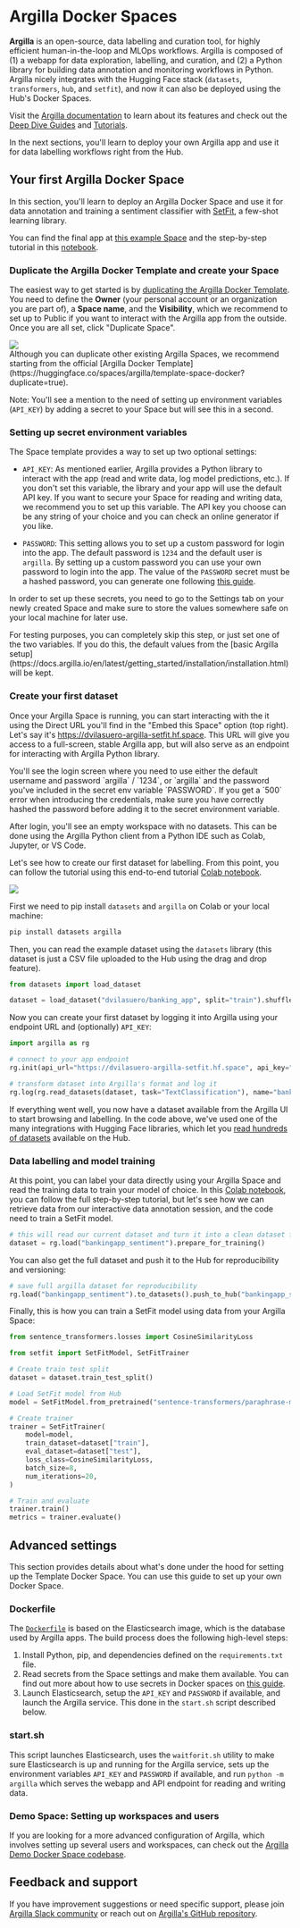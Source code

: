 # Argilla Docker Spaces

**Argilla** is an open-source, data labelling and curation tool, for highly efficient human-in-the-loop and MLOps workflows. Argilla is composed of (1) a webapp for data exploration, labelling, and curation, and (2) a Python library for building data annotation and monitoring workflows in Python. Argilla nicely integrates with the Hugging Face stack (`datasets`, `transformers`, `hub`, and `setfit`), and now it can also be deployed using the Hub's Docker Spaces. 

Visit the [Argilla documentation](https://docs.argilla.io) to learn about its features and check out the [Deep Dive Guides](https://docs.argilla.io/en/latest/guides/guides.html) and [Tutorials](https://docs.argilla.io/en/latest/tutorials/tutorials.html).

In the next sections, you'll learn to deploy your own Argilla app and use it for data labelling workflows right from the Hub. 

## Your first Argilla Docker Space

In this section, you'll learn to deploy an Argilla Docker Space and use it for data annotation and training a sentiment classifier with [SetFit](https://github.com/huggingface/setfit/), a few-shot learning library.

You can find the final app at [this example Space](https://huggingface.co/spaces/dvilasuero/argilla-setfit) and the step-by-step tutorial in this [notebook](https://colab.research.google.com/drive/1GeBBuRw8CIZ6SYql5Vdx4Q2Vv74eFa1I?usp=sharing).

### Duplicate the Argilla Docker Template and create your Space

The easiest way to get started is by [duplicating the Argilla Docker Template](https://huggingface.co/spaces/argilla/template-space-docker?duplicate=true). You need to define the **Owner** (your personal account or an organization you are part of), a **Space name**, and the **Visibility**, which we recommend to set up to Public if you want to interact with the Argilla app from the outside. Once you are all set, click "Duplicate Space". 

<div class="flex justify-center">
<img src="https://huggingface.co/datasets/huggingface/documentation-images/resolve/main/hub/spaces-argilla-duplicate-space.png"/>
</div>

<Tip>
Although you can duplicate other existing Argilla Spaces, we recommend starting from the official [Argilla Docker Template](https://huggingface.co/spaces/argilla/template-space-docker?duplicate=true).
</Tip>

Note: You'll see a mention to the need of setting up environment variables (`API_KEY`) by adding a secret to your Space but will see this in a second.

### Setting up secret environment variables

The Space template provides a way to set up two optional settings:

- `API_KEY`: As mentioned earlier, Argilla provides a Python library to interact with the app (read and write data, log model predictions, etc.). If you don't set this variable, the library and your app will use the default API key. If you want to secure your Space for reading and writing data, we recommend you to set up this variable. The API key you choose can be any string of your choice and you can check an online generator if you like.

- `PASSWORD`: This setting allows you to set up a custom password for login into the app. The default password is `1234` and the default user is `argilla`. By setting up a custom password you can use your own password to login into the app. The value of the `PASSWORD` secret must be a hashed password, you can generate one following [this guide](https://docs.argilla.io/en/latest/getting_started/installation/user_management.html#override-default-password).

In order to set up these secrets, you need to go to the Settings tab on your newly created Space and make sure to store the values somewhere safe on your local machine for later use. 

<Tip>
For testing purposes, you can completely skip this step, or just set one of the two variables. If you do this, the default values from the [basic Argilla setup](https://docs.argilla.io/en/latest/getting_started/installation/installation.html) will be kept.
</Tip>


### Create your first dataset

Once your Argilla Space is running, you can start interacting with the it using the Direct URL you'll find in the "Embed this Space" option (top right). Let's say it's https://dvilasuero-argilla-setfit.hf.space. This URL will give you access to a full-screen, stable Argilla app, but will also serve as an endpoint for interacting with Argilla Python library. 

<Tip>
You'll see the login screen where you need to use either the default username and password `argilla` / `1234`, or `argilla` and the password you've included in the secret env variable `PASSWORD`. If you get a `500` error when introducing the credentials, make sure you have correctly hashed the password before adding it to the secret environment variable.
</Tip>

After login, you'll see an empty workspace with no datasets. This can be done using the Argilla Python client from a Python IDE such as Colab, Jupyter, or VS Code.

Let's see how to create our first dataset for labelling. From this point, you can follow the tutorial using this end-to-end tutorial [Colab notebook](https://colab.research.google.com/drive/1GeBBuRw8CIZ6SYql5Vdx4Q2Vv74eFa1I?usp=sharing).

<div class="flex justify-center">
<img src="https://huggingface.co/datasets/huggingface/documentation-images/resolve/main/hub/spaces-argilla-embed-space.png"/>
</div>

First we need to pip install `datasets` and `argilla` on Colab or your local machine:

```bash
pip install datasets argilla
```

Then, you can read the example dataset using the `datasets` library (this dataset is just a CSV file uploaded to the Hub using the drag and drop feature).

```python
from datasets import load_dataset

dataset = load_dataset("dvilasuero/banking_app", split="train").shuffle()
```

Now you can create your first dataset by logging it into Argilla using your endpoint URL and (optionally) `API_KEY`:

```python
import argilla as rg

# connect to your app endpoint
rg.init(api_url="https://dvilasuero-argilla-setfit.hf.space", api_key="YOUR_SECRET_API_KEY")

# transform dataset into Argilla's format and log it
rg.log(rg.read_datasets(dataset, task="TextClassification"), name="bankingapp_sentiment")
```

If everything went well, you now have a dataset available from the Argilla UI to start browsing and labelling. In the code above, we've used one of the many integrations with Hugging Face libraries, which let you [read hundreds of datasets](https://docs.argilla.io/en/latest/guides/features/datasets.html#Importing-a-Dataset) available on the Hub.

### Data labelling and model training

At this point, you can label your data directly using your Argilla Space and read the training data to train your model of choice. In this [Colab notebook](https://colab.research.google.com/drive/1GeBBuRw8CIZ6SYql5Vdx4Q2Vv74eFa1I?usp=sharing), you can follow the full step-by-step tutorial, but let's see how we can retrieve data from our interactive data annotation session, and the code need to train a SetFit model.

```python
# this will read our current dataset and turn it into a clean dataset for training
dataset = rg.load("bankingapp_sentiment").prepare_for_training()
```

You can also get the full dataset and push it to the Hub for reproducibility and versioning:

```python
# save full argilla dataset for reproducibility
rg.load("bankingapp_sentiment").to_datasets().push_to_hub("bankingapp_sentiment") 
```

Finally, this is how you can train a SetFit model using data from your Argilla Space:

```python
from sentence_transformers.losses import CosineSimilarityLoss

from setfit import SetFitModel, SetFitTrainer

# Create train test split
dataset = dataset.train_test_split()

# Load SetFit model from Hub
model = SetFitModel.from_pretrained("sentence-transformers/paraphrase-mpnet-base-v2")

# Create trainer
trainer = SetFitTrainer(
    model=model,
    train_dataset=dataset["train"],
    eval_dataset=dataset["test"],
    loss_class=CosineSimilarityLoss,
    batch_size=8,
    num_iterations=20, 
)

# Train and evaluate
trainer.train()
metrics = trainer.evaluate()
```

## Advanced settings

This section provides details about what's done under the hood for setting up the Template Docker Space. You can use this guide to set up your own Docker Space.

### Dockerfile

The [`Dockerfile`](https://huggingface.co/spaces/argilla/template-space-docker/blob/main/Dockerfile) is based on the Elasticsearch image, which is the database used by Argilla apps. The build process does the following high-level steps:

1. Install Python, pip, and dependencies defined on the `requirements.txt` file.
2. Read secrets from the Space settings and make them available. You can find out more about how to use secrets in Docker spaces on [this guide](https://huggingface.co/docs/hub/spaces-sdks-docker#secret-management).
3. Launch Elasticsearch, setup the `API_KEY` and `PASSWORD` if available, and launch the Argilla service. This done in the `start.sh` script described below.

### start.sh

This script launches Elasticsearch, uses the `waitforit.sh` utility to make sure Elasticsearch is up and running for the Argilla service, sets up the environment variables `API_KEY` and `PASSWORD` if available, and run `python -m argilla` which serves the webapp and API endpoint for reading and writing data.

### Demo Space: Setting up workspaces and users

If you are looking for a more advanced configuration of Argilla, which involves setting up several users and workspaces, can check out the [Argilla Demo Docker Space codebase](https://huggingface.co/spaces/argilla/live-demo/tree/main).

## Feedback and support

If you have improvement suggestions or need specific support, please join [Argilla Slack community](https://join.slack.com/t/rubrixworkspace/shared_invite/zt-whigkyjn-a3IUJLD7gDbTZ0rKlvcJ5g) or reach out on [Argilla's GitHub repository](https://github.com/argilla-io/argilla).